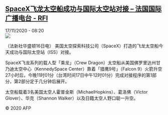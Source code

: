 <!--1605599698000-->
[SpaceX飞龙太空船成功与国际太空站对接 – 法国国际广播电台 - RFI](http://www.rfi.fr//cn/contenu/20201117-spacex%E9%A3%9E%E9%BE%99%E5%A4%AA%E7%A9%BA%E8%88%B9%E6%88%90%E5%8A%9F%E4%B8%8E%E5%9B%BD%E9%99%85%E5%A4%AA%E7%A9%BA%E7%AB%99%E5%AF%B9%E6%8E%A5)
------

<div>17/11/2020 - 08:20</div><img src="https://s.rfi.fr/media/display/3d875226-28a8-11eb-ac97-005056a964fe/w:310/p:16x9/health0003b.201117152004.jpg"><div class="t-content__body u-clearfix"><p>（法新社华盛顿16日电）    美国太空探索科技公司（SpaceX）打造的飞龙太空船今天成功与国际太空站（ISS）对接。</p><p>SpaceX飞龙系列的载人型「乘龙」（Crew Dragon）太空船从美国佛罗里达州甘乃迪太空中心（KennedySpace Center）靠着「猎鹰9号」（Falcon 9）火箭升空27小时后，今晚11时01分（台湾时间17日中午12时01分）完成对接程序的第1部分，第2部分定于几分钟后展开。</p><p>太空船载着3名美国太空人霍普金斯（MichaelHopkins）、葛洛佛（Victor Glover）、华克（Shannon Walker）以及日籍太空人野口聪一升空。</p><p class="t-copyright">© 2020 AFP</p>        </div>
